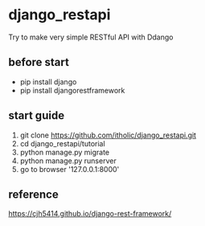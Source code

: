 # django_restapi

Try to make very simple RESTful API with Ddango

## before start
- pip install django
- pip install djangorestframework

## start guide

1. git clone https://github.com/itholic/django_restapi.git
2. cd django_restapi/tutorial
3. python manage.py migrate
3. python manage.py runserver 
4. go to browser '127.0.0.1:8000'

## reference

https://cjh5414.github.io/django-rest-framework/
